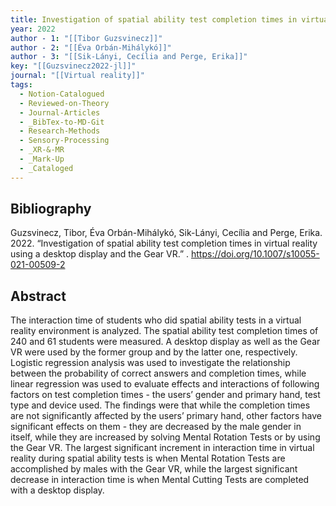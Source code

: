 ```yaml
---
title: Investigation of spatial ability test completion times in virtual reality using a desktop display and the Gear VR
year: 2022
author - 1: "[[Tibor Guzsvinecz]]"
author - 2: "[[Éva Orbán-Mihálykó]]"
author - 3: "[[Sik-Lányi, Cecília and Perge, Erika]]"
key: "[[Guzsvinecz2022-jl]]"
journal: "[[Virtual reality]]"
tags:
  - Notion-Catalogued
  - Reviewed-on-Theory
  - Journal-Articles
  - _BibTex-to-MD-Git
  - Research-Methods
  - Sensory-Processing
  - _XR-&-MR
  - _Mark-Up
  - _Cataloged
---
```


## Bibliography
Guzsvinecz, Tibor, Éva Orbán-Mihálykó, Sik-Lányi, Cecília and Perge, Erika. 2022. “Investigation of spatial ability test completion times in virtual reality using a desktop display and the Gear VR.” . https://doi.org/10.1007/s10055-021-00509-2

## Abstract
The interaction time of students who did spatial ability tests in a virtual reality environment is analyzed. The spatial ability test completion times of 240 and 61 students were measured. A desktop display as well as the Gear VR were used by the former group and by the latter one, respectively. Logistic regression analysis was used to investigate the relationship between the probability of correct answers and completion times, while linear regression was used to evaluate effects and interactions of following factors on test completion times -  the users’ gender and primary hand, test type and device used. The findings were that while the completion times are not significantly affected by the users’ primary hand, other factors have significant effects on them -  they are decreased by the male gender in itself, while they are increased by solving Mental Rotation Tests or by using the Gear VR. The largest significant increment in interaction time in virtual reality during spatial ability tests is when Mental Rotation Tests are accomplished by males with the Gear VR, while the largest significant decrease in interaction time is when Mental Cutting Tests are completed with a desktop display.